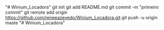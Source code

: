 "# Winium_Locadora"  git init git add README.md git commit -m "primeiro commit" git remote add origin https://github.com/reneeazevedo/Winium_Locadora.git  git push -u origin maste
"# Winium_Locadora" 
